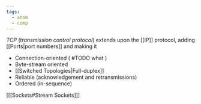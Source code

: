 ```yaml
---
tags:
  - atom
  - comp
---
```

*TCP* (*transmission control protocol*) extends upon the [[IP]] protocol, adding [[Ports|port numbers]] and making it
- Connection-oriented ( #TODO what )
- Byte-stream oriented
- [[Switched Topologies|Full-duplex]]
- Reliable (acknowledgement and retransmissions)
- Ordered (in-sequence)


\[[[Sockets#Stream Sockets]]\]